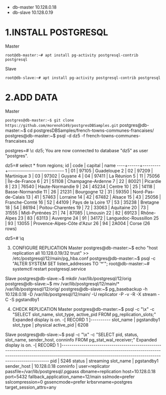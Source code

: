
- db-master 10.128.0.18	
- db-slave 10.128.0.19	 


# 1.INSTALL POSTGRESQL
Master

`root@db-master:~# apt install pg-activity postgresql-contrib postgresql`

Slave

`root@db-slave:~# apt install pg-activity postgresql-contrib postgresql`

# 2.ADD DATA
Master

`postgres@db-master:~$ git clone https://github.com/morenoh149/postgresDBSamples.git`
postgres@db-master:~$ cd postgresDBSamples/french-towns-communes-francaises/
postgres@db-master:~$ psql -d dz5 -f french-towns-communes-francaises.sql

postgres=# \c dz5;
You are now connected to database "dz5" as user "postgres".

dz5=# select * from regions;
 id | code | capital |            name
----+------+---------+----------------------------
  1 | 01   | 97105   | Guadeloupe
  2 | 02   | 97209   | Martinique
  3 | 03   | 97302   | Guyane
  4 | 04   | 97411   | La Réunion
  5 | 11   | 75056   | Île-de-France
  6 | 21   | 51108   | Champagne-Ardenne
  7 | 22   | 80021   | Picardie
  8 | 23   | 76540   | Haute-Normandie
  9 | 24   | 45234   | Centre
 10 | 25   | 14118   | Basse-Normandie
 11 | 26   | 21231   | Bourgogne
 12 | 31   | 59350   | Nord-Pas-de-Calais
 13 | 41   | 57463   | Lorraine
 14 | 42   | 67482   | Alsace
 15 | 43   | 25056   | Franche-Comté
 16 | 52   | 44109   | Pays de la Loire
 17 | 53   | 35238   | Bretagne
 18 | 54   | 86194   | Poitou-Charentes
 19 | 72   | 33063   | Aquitaine
 20 | 73   | 31555   | Midi-Pyrénées
 21 | 74   | 87085   | Limousin
 22 | 82   | 69123   | Rhône-Alpes
 23 | 83   | 63113   | Auvergne
 24 | 91   | 34172   | Languedoc-Roussillon
 25 | 93   | 13055   | Provence-Alpes-Côte d'Azur
 26 | 94   | 2A004   | Corse
(26 rows)

dz5=# \q

3. CONFIGURE REPLICATION
Master
postgres@db-master:~$ echo "host	replication	all		10.128.0.19/32		trust" >> /etc/postgresql/12/main/pg_hba.conf
postgres@db-master:~$ psql -c "ALTER SYSTEM SET listen_addresses TO '*'";
root@db-master:~# systemctl restart postgresql.service

Slave
postgres@db-slave:~$ mkdir /var/lib/postgresql/12/orig
postgres@db-slave:~$ mv /var/lib/postgresql/12/main/* /var/lib/postgresql/12/orig/
postgres@db-slave:~$ pg_basebackup -h 10.128.0.18 -D /var/lib/postgresql/12/main/ -U replicator -P -v  -R -X stream -C -S pgstandby1

4. CHECK REPLICATION
Master
postgres@db-master:~$ psql -c "\x" -c "SELECT slot_name, slot_type, active_pid FROM pg_replication_slots;"
Expanded display is on.
-[ RECORD 1 ]----------
slot_name  | pgstandby1
slot_type  | physical
active_pid | 6208

Slave
postgres@db-slave:~$ psql -c "\x" -c "SELECT pid, status, slot_name, sender_host, conninfo FROM pg_stat_wal_receiver;"
Expanded display is on.
-[ RECORD 1 ]------------------------------------------------------------------------------------------------------------------------------------------------------------------------------------------------------------------------------------
pid         | 5246
status      | streaming
slot_name   | pgstandby1
sender_host | 10.128.0.18
conninfo    | user=replicator passfile=/var/lib/postgresql/.pgpass dbname=replication host=10.128.0.18 port=5432 fallback_application_name=12/main sslmode=prefer sslcompression=0 gssencmode=prefer krbsrvname=postgres target_session_attrs=any

